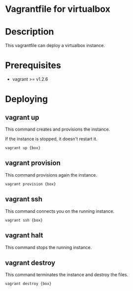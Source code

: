 Vagrantfile for virtualbox
================

# Description

This vagrantfile can deploy a virtualbox instance.

# Prerequisites

 - vagrant >= v1.2.6

# Deploying
## vagrant up

This command creates and provisions the instance.

If the instance is stopped, it doesn't restart it.

    vagrant up {box}

## vagrant provision

This command provisions again the instance.

    vagrant provision {box}

## vagrant ssh

This command connects you on the running instance.

    vagrant ssh {box}

## vagrant halt

This command stops the running instance.

## vagrant destroy

This command terminates the instance and destroy the files.

    vagrant destroy {box}

